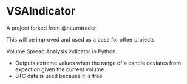 # VSAIndicator

A project forked from @neurotrader

This will be improved and used as a base for other projects

Volume Spread Analysis indicator in Python. 
- Outputs extreme values when the range of a candle deviates from expection given the current volume
- BTC data is used because it is free
